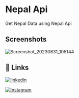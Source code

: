 
# Nepal Api

Get Nepal Data using Nepal Api


## Screenshots

![Screenshot_20230831_105144](https://github.com/AbuZaid55/Nepal_Api/assets/115403447/7a687ac8-e558-4e0a-bd8b-ee9fb47d5bcb)


## 🔗 Links
[![linkedin](https://img.shields.io/badge/linkedin-0A66C2?style=for-the-badge&logo=linkedin&logoColor=white)](https://www.linkedin.com/in/abu-zaid-83a7b023b)

[![Instagram](https://img.shields.io/badge/instagram-0A66C2?style=for-the-badge&logo=Instagram&logoColor=white)](https://www.instagram.com/its_abuzaid786/)
